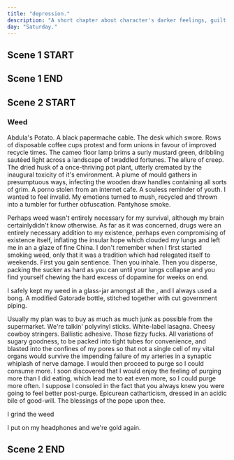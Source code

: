 ```yaml
---
title: "depression."
description: "A short chapter about character's darker feelings, guilt he feels, weed addiction, cam girl, buys a gun online."
day: "Saturday."
---
```


## Scene 1 START

<!--
### Self-perceived reality - enthralling

"Moderately entertaining." Tonight's obligations are being delivered pro-rata in a cheerless harmony of subversive glee, as these words drag themselves miserably along a serrated tarmac of circular needles and profane blather. Dead. Dead. Dead. Like the Dead Recurved Skunk of St. Nicholas' grave, which lies on it's belly in the tall notched grass besides the knurled quandry grasping at it's toes, sneaking itself scalloped into the vice of your dreams. Cheeky in an attempt to tell a misplaced joke about the inequality of nuts. Hilarious. You laugh. The crowd applauses. The Skunk receives enough misplaced attention to stave off suicide for one more night. The after party is wild. What a great day for comedy.

Victorian mal-la-la-laise. Oh dear. The scant face behind the ceiling snarls in grave fashion, hushing at the feint tapper of lovely's past. "Does the knife hurt, sweetie? Can you feel it grasp at your pain? Do you need it slightly closer to the EDGE of your heart so you can SATIRISE my maltreatment!?" I wasn't quite sure what to think of the haste pleasantries being thrown my way, unrecoverable in the thick unease, permeating through my velvet angular plea. "My compliments to the chef!", I thought rather aimlessly, as I poured myself another glass of wine, confining myself to the tight pre-occupied spaces of my mind. A fallous attempt to withdraw my arrival from the world, where in a sudden snap of attention, I decide to embark my riches into the fabulous nooks and crannies of insecurity's eroded retreat. Cyclical cycle. Delicious tampoon.

"Yes, sour grapes make for a chaffy treat," as the tip of my nose comes in close contact with the vast sea of wine in my glass, tipping ever-so slightly onto the pitter-patter of the Crimean rug below. Accomplice to the delicate spine which hunches over it's desk without query, examining the shades of misconfigured lamp along the damp cold walls supporting it's fine intrepidation into the literary foray of one's own imagination. Sheets of paper describing mounds of ill-defined taste, blooming into a river of non-fluent diaspora. There's something disturbing going on, something illegitimate brewing in my mind. Infected by a coarse undertone of heightened anxiety, attempting to hijack my neurons with an uncanny chatter, musing over the wrinkles and follicles leeching from my face and into my skin.

It's apparent there's trouble. A whole defeated Skunk of trouble. A vial of fear, swallowed in whole. I am fear. I am vial. Afraid of the thought and the orient. Afraid of himself. Unrecognisable in his own flesh and blood. Torn straight from an antiquated book of whimsical lies, concocted with a magical staff of lyrical deception. The words. My pen. Our lies. It sighs. Goodbye. The glass is not real. The wine cannot be located. The desk has no form. I am alone in my room. Perched upon my bed. Contorted in writhe. Blanketed by a surreal emptiness that cannot be reasoned with. Mired in a vanishing falseness. A passing moment through the vast openness of time. Maintaining it's distance with your soul. It's ever-reaching permissiveness, offering genuine refuge. "Come with me," it whispers, holding your hand like an innocent child guiding you through a magical forest of fairies and otma. "I promise I don't bite." It's all-alluring connection, pinching you with a quaint slap of tactile aversion. A poor vulgarization of petty self-love, disguised as a romantic escapade into the cannular reverberations slamming your ear. Shut up and taste the blather. Hockey puck.

I wondered to myself. Depleted in my struggle. Enthralled by the gristle of my chin, scraping against the crumpled linen sheets shrouding the glob of human sinew supporting my worldly disenchantment. I look up from the below the covers and into the charm of my youth. 10:20am. That couldn't have been good for the kidneys. The yupies are unimpressed. I will be sacrificed. My death, to be celebrated post-breakfast. My body, to be merged into society like oxidised gum, found on the intangible underside of a train station bench. A permanent waste to be clamored with rubber gloves. Hard n' gunky. Friday's mistake. I shake off the protruding dread with a muddy sigh, as I attempt to pull the sheets from under my body. It was no use. My arms had become planks, sunk inside the gelatine goop that was my resolve. I was liar.

### Talk about guilt

Maybe I felt guilt over the way I treated my mother. A tidal disowning the equal parts anger, sadness and shame, stabbing me senseless in an abundant free-for-all of rape and violence. Trampling upon my ability to amend, engaging in a visicious civil war of pretend. A bloody triangle of equal equivalence, fumbling it's way through into the drull beat of my heart. Throbbing in a quaint requiem of on-going misery, ripping and pulling my star-studded torso with the actions of my past. Sometimes, it felt as if I granted myself permission to be an awful person. To express how little I could care as a human being. To allow myself to become so absolutely consumed in hatred, that it probably deserved it's own name. A hatred which was so certain in my own mind, yet so far from how I was feeling in this moment. I wasn't even sure why I hated my mother so much, only that I knew the pain and judgement that I felt from her was real. Some would say, alive. The hurt which shoved it's precious little fingers into my pie and left me vomitting all over myself in an episode of gastro. My anger and sorrow, nothing more than an immediate reaction to the tumor I recognised as a blight on this earth. I was the self-righteous donkey.

I receive a text from my mother. Oh, for fuck's sake, will she just leave me alone already? In a lot of ways, my overwhelming hatred for my mother was nothing more than a state of mind which my brain had been trained to default to. Like when a child sighs at the thought of doing homework, I simply wanted to use her face as a rake to comfort the rocks in my patio. Thankfully, these particular rocks have been known to contain abundant feng-shui, a detail I'm sure her face would delight. I pick myself up from my bed and make my way to the bathroom, poking the skin of my naked body in the shape of a pea. Gasping in front of the mirror. Short of breath. Hopelessly suffocating in what little I knew about myself. Faltering it's signal in overlapping patterns. Perhaps my body was attempting to physically cry. To express how little it wanted to live. Perhaps I'd simply feel better after a wake n' bake. Yeah. That's what I needed. It was time to degrade.

-->

## Scene 1 END

####

## Scene 2 START

### Weed

Abdula's Potato. A black papermache cable. The desk which swore. Rows of disposable coffee cups protest and form unions in favour of improved recycle times. The cameo floor lamp brims a surly mustard green, dribbling sautéed light across a landscape of twaddled fortunes. The allure of creep. The dried husk of a once-thriving pot plant, utterly cremated by the inaugural toxicity of it's environment. A plume of mould gathers in presumptuous ways, infecting the wooden draw handles containing all sorts of grim. A porno stolen from an internet cafe. A souless reminder of youth. I wanted to feel invalid. My emotions turned to mush, recycled and thrown into a tumbler for further obfuscation. Pantyhose smoke.

Perhaps weed wasn't entirely necessary for my survival, although my brain certainlydidn't know otherwise. As far as it was concerned, drugs were an entirely necessary addition to my existence, perhaps even compromising of existence itself, inflating the insular hope which clouded my lungs and left me in an a glaze of fine China. I don't remember when I first started smoking weed, only that it was a tradition which had relegated itself to weekends. First you gain sentience. Then you inhale. Then you disperse, packing the sucker as hard as you can until your lungs collapse and you find yourself chewing the hard excess of dopamine for weeks on end.

I safely kept my weed in a glass-jar amongst all the , and I always used a bong. A modified Gatorade bottle, stitched together with cut government piping.

Usually my plan was to buy as much as much junk as possible from the supermarket. We're talkin' polyvinyl sticks. White-label lasagna. Cheesy cowboy stringers. Ballistic adhesive. Those fizzy fucks. All variations of sugary goodness, to be packed into tight tubes for convenience, and blasted into the confines of my pores so that not a single cell of my vital organs would survive the impending failure of my arteries in a synaptic whiplash of nerve damage. I would then proceed to purge so I could consume more. I soon discovered that I would enjoy the feeling of purging more than I did eating, which lead me to eat even more, so I could purge more often. I suppose I consoled in the fact that you always knew you were going to feel better post-purge. Epicurean catharticism, dressed in an acidic bile of good-will. The blessings of the pope upon thee.

I grind the weed

I put on my headphones and we're gold again.

## Scene 2 END
